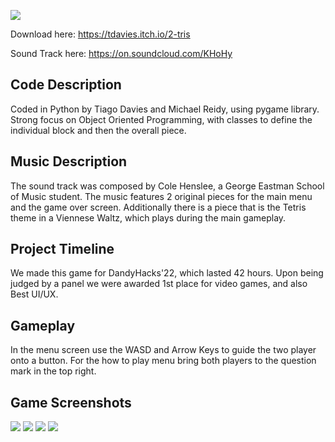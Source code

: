 ![](ReadMeImg/Banner.png)

Download here: https://tdavies.itch.io/2-tris

Sound Track here: https://on.soundcloud.com/KHoHy

## Code Description
Coded in Python by Tiago Davies and Michael Reidy, using pygame library. Strong focus on Object Oriented Programming, with classes to define the individual block and then the overall piece. 

## Music Description
The sound track was composed by Cole Henslee, a George Eastman School of Music student. The music features 2 original pieces for the main menu and the game over screen. Additionally there is a piece that is the Tetris theme in a Viennese Waltz, which plays during the main gameplay.

## Project Timeline
We made this game for DandyHacks'22, which lasted 42 hours. Upon being judged by a panel we were awarded 1st place for video games, and also Best UI/UX.

## Gameplay
In the menu screen use the WASD and Arrow Keys to guide the two player onto a button. For the how to play menu bring both players to the question mark in the top right.

## Game Screenshots
![](ReadMeImg/Menu.png)
![](ReadMeImg/Help.png)
![](ReadMeImg/Gameplay.png)
![](ReadMeImg/Credits.png)
